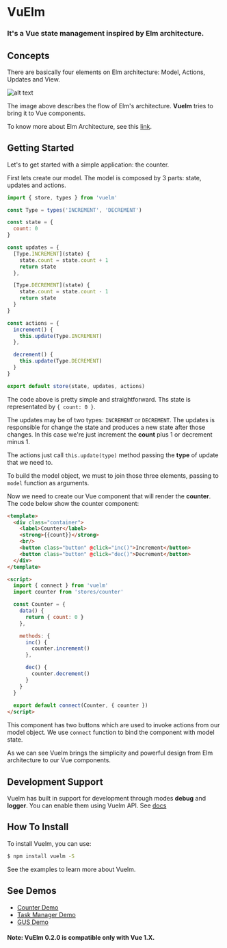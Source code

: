 # VuElm

### It's a Vue state management inspired by Elm architecture.

## Concepts

There are basically four elements on Elm architecture: Model, Actions, Updates and View.

![alt text](https://github.com/keuller/vuelm/raw/master/docs/images/elm_arch.png)

The image above describes the flow of Elm's architecture. **Vuelm** tries to bring it to Vue components.

To know more about Elm Architecture, see this [link](http://guide.elm-lang.org/architecture/).

## Getting Started

Let's to get started with a simple application: the counter.

First lets create our model. The model is composed by 3 parts: state, updates and actions.

```javascript
import { store, types } from 'vuelm'

const Type = types('INCREMENT', 'DECREMENT')

const state = {
  count: 0
}

const updates = {
  [Type.INCREMENT](state) {
    state.count = state.count + 1
    return state
  },

  [Type.DECREMENT](state) {
    state.count = state.count - 1
    return state
  }
}

const actions = {
  increment() {
    this.update(Type.INCREMENT)
  },

  decrement() {
    this.update(Type.DECREMENT)
  }
}

export default store(state, updates, actions)
```

The code above is pretty simple and straightforward. Ths state is representated by ```{ count: 0 }```.

The updates may be of two types: ```INCREMENT``` or ```DECREMENT```. The updates is responsible for change the state and produces a new state after those changes. In this case we're just increment the **count** plus 1 or decrement minus 1.

The actions just call ```this.update(type)``` method passing the **type** of update that we need to.

To build the model object, we must to join those three elements, passing to ```model``` function as arguments.

Now we need to create our Vue component that will render the **counter**. The code below show the counter component:

```html
<template>
  <div class="container">
    <label>Counter</label>
    <strong>{{count}}</strong>
    <br/>
    <button class="button" @click="inc()">Increment</button>
    <button class="button" @click="dec()">Decrement</button>
  </div>
</template>

<script>
  import { connect } from 'vuelm'
  import counter from 'stores/counter'

  const Counter = {
    data() {
      return { count: 0 }
    },

    methods: {
      inc() {
        counter.increment()
      },

      dec() {
        counter.decrement()
      }
    }
  }
  
  export default connect(Counter, { counter })
</script>

```

This component has two buttons which are used to invoke actions from our model object. We use ```connect``` function to bind the component with model state.

As we can see Vuelm brings the simplicity and powerful design from Elm architecture to our Vue components.

## Development Support

Vuelm has built in support for development through modes **debug** and **logger**. You can enable them using Vuelm API. See [docs](https://github.com/keuller/vuelm/blob/master/docs/Api.md)

## How To Install

To install Vuelm, you can use: 

```bash
$ npm install vuelm -S
```

See the examples to learn more about Vuelm.

## See Demos

* [Counter Demo](http://keuller.com/vuelm/demos/counter/)
* [Task Manager Demo](http://keuller.com/vuelm/demos/taskman/)
* [GUS Demo](http://keuller.com/vuelm/demos/gus/)

#### Note: VuElm 0.2.0 is compatible only with Vue 1.X.

